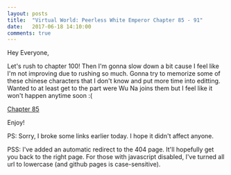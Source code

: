 ```yaml
---
layout: posts
title:  "Virtual World: Peerless White Emperor Chapter 85 - 91"
date:   2017-06-18 14:10:00
comments: true
---
```


Hey Everyone,

Let's rush to chapter 100! Then I'm gonna slow down a bit cause I feel like I'm not improving due to rushing so much. Gonna try to memorize some of these chinese characters that I don't know and put more time into editting. Wanted to at least get to the part were Wu Na joins them but I feel like it won't happen anytime soon :(

[Chapter 85][vwpwe0085]

Enjoy!

PS: Sorry, I broke some links earlier today. I hope it didn't affect anyone.

PSS: I've added an automatic redirect to the 404 page. It'll hopefully get you back to the right page. For those with javascript disabled, I've turned all url to lowercase (and github pages is case-sensitive).

[vwpwe0085]: {{site.url}}/translations/vwpwe/0085.html
